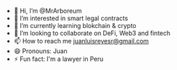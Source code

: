 - 👋 Hi, I’m @MrArboreum
- 👀 I’m interested in smart legal contracts
- 🌱 I’m currently learning blokchain & crypto
- 💞️ I’m looking to collaborate on DeFi, Web3 and fintech
- 📫 How to reach me juanluisreyesr@gmail.com
- 😄 Pronouns: Juan
- ⚡ Fun fact: I'm a lawyer in Peru

<!---
MrArboreum/MrArboreum is a ✨ special ✨ repository because its `README.md` (this file) appears on your GitHub profile.
You can click the Preview link to take a look at your changes.
--->
